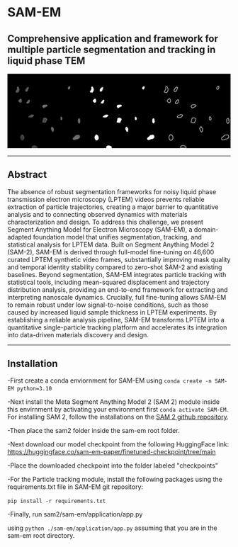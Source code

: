 # SAM-EM
## Comprehensive application and framework for multiple particle segmentation and tracking in liquid phase TEM
![Banner](./banner.jpg)
* * * * * *
## Abstract

The absence of robust segmentation frameworks for noisy liquid phase transmission electron microscopy (LPTEM) videos prevents reliable extraction of particle trajectories, creating a major barrier to quantitative analysis and to connecting observed dynamics with materials characterization and design. To address this challenge, we present Segment Anything Model for Electron Microscopy (SAM-EM), a domain-adapted foundation model that unifies segmentation, tracking, and statistical analysis for LPTEM data. Built on Segment Anything Model 2 (SAM-2), SAM-EM is derived through full-model fine-tuning on 46,600 curated LPTEM synthetic video frames, substantially improving mask quality and temporal identity stability compared to zero-shot SAM-2 and existing baselines. Beyond segmentation, SAM-EM integrates particle tracking with statistical tools, including mean-squared displacement and trajectory distribution analysis, providing an end-to-end framework for extracting and interpreting nanoscale dynamics. Crucially, full fine-tuning allows SAM-EM to remain robust under low signal-to-noise conditions, such as those caused by increased liquid sample thickness in LPTEM experiments. By establishing a reliable analysis pipeline, SAM-EM transforms LPTEM into a quantitative single-particle tracking platform and accelerates its integration into data-driven materials discovery and design.
* * * * * *

## Installation
-First create a conda enviornment for SAM-EM using `conda create -n SAM-EM python=3.10`

-Next install the Meta Segment Anything Model 2 (SAM 2) module inside this envirnment by activating your environment first `conda activate SAM-EM`. For installing SAM 2, follow the installations on the [SAM 2 github repository](https://github.com/facebookresearch/sam2).

-Then place the sam2 folder inside the sam-em root folder.

-Next download our model checkpoint from the following HuggingFace link: https://huggingface.co/sam-em-paper/finetuned-checkpoint/tree/main

-Place the downloaded checkpoint into the folder labeled "checkpoints"

-For the Particle tracking module, install the following packages using the requirements.txt file in SAM-EM git repository:

`pip install -r requirements.txt`

-Finally, run sam2/sam-em/application/app.py

using `python ./sam-em/application/app.py` assuming that you are in the sam-em root directory.
